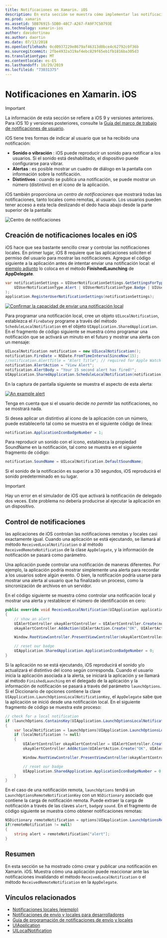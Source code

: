 ```yaml
---
title: Notificaciones en Xamarin. iOS
description: En esta sección se muestra cómo implementar las notificaciones locales en Xamarin. iOS. Se explican los distintos elementos de la interfaz de usuario de una notificación de iOS y se describen las API implicadas en la creación y visualización de una notificación.
ms.prod: xamarin
ms.assetid: 5BB76915-5DB0-48C7-A267-FA9F7C50793E
ms.technology: xamarin-ios
author: davidortinau
ms.author: daortin
ms.date: 07/13/2018
ms.openlocfilehash: 0cd0937229e8679af46313d0bce4c62792c0f36b
ms.sourcegitcommit: 2fbe4932a319af4ebc829f65eb1fb1816ba305d3
ms.translationtype: MT
ms.contentlocale: es-ES
ms.lasthandoff: 10/29/2019
ms.locfileid: "73031375"
---
```

# <a name="notifications-in-xamarinios"></a>Notificaciones en Xamarin. iOS

> [!IMPORTANT]
> La información de esta sección se refiere a iOS 9 y versiones anteriores. Para iOS 10 y versiones posteriores, consulte la [Guía del marco de trabajo de notificaciones de usuario](~/ios/platform/user-notifications/index.md).

iOS tiene tres formas de indicar al usuario que se ha recibido una notificación:

- **Sonido o vibración** : iOS puede reproducir un sonido para notificar a los usuarios. Si el sonido está deshabilitado, el dispositivo puede configurarse para vibrar.
- **Alertas** : es posible mostrar un cuadro de diálogo en la pantalla con información sobre la notificación.
- **Distintivos** : cuando se publica una notificación, se puede mostrar un número (distintivo) en el icono de la aplicación.

iOS también proporciona un *centro de notificaciones* que mostrará todas las notificaciones, tanto locales como remotas, al usuario. Los usuarios pueden tener acceso a esta tecla deslizando el dedo hacia abajo desde la parte superior de la pantalla:

![Centro de notificaciones](local-notifications-in-ios-images/image13.png "Centro de notificaciones")

## <a name="creating-local-notifications-in-ios"></a>Creación de notificaciones locales en iOS

iOS hace que sea bastante sencillo crear y controlar las notificaciones locales.
En primer lugar, iOS 8 requiere que las aplicaciones soliciten el permiso del usuario para mostrar las notificaciones. Agregue el código siguiente a la aplicación antes de intentar enviar una notificación local: el [ejemplo adjunto](https://docs.microsoft.com/samples/xamarin/ios-samples/localnotifications) lo coloca en el método **FinishedLaunching** de **AppDelegate**.

```csharp
var notificationSettings = UIUserNotificationSettings.GetSettingsForTypes(
    UIUserNotificationType.Alert | UIUserNotificationType.Badge | UIUserNotificationType.Sound, null
);
application.RegisterUserNotificationSettings(notificationSettings);
```

[![Confirmar la capacidad de enviar una notificación local](local-notifications-in-ios-images/image0-sml.png "Confirmar la capacidad de enviar una notificación local")](local-notifications-in-ios-images/image0.png#lightbox)

Para programar una notificación local, cree un objeto `UILocalNotification`, establezca el `FireDate`y programe a través del método `ScheduleLocalNotification` en el objeto `UIApplication.SharedApplication`. En el fragmento de código siguiente se muestra cómo programar una notificación que se activará un minuto en el futuro y mostrar una alerta con un mensaje:

```csharp
UILocalNotification notification = new UILocalNotification();
notification.FireDate = NSDate.FromTimeIntervalSinceNow(15);
//notification.AlertTitle = "Alert Title"; // required for Apple Watch notifications
notification.AlertAction = "View Alert";
notification.AlertBody = "Your 15 second alert has fired!";
UIApplication.SharedApplication.ScheduleLocalNotification(notification);
```

En la captura de pantalla siguiente se muestra el aspecto de esta alerta:

[![](local-notifications-in-ios-images/image2-sml.png "An example alert")](local-notifications-in-ios-images/image2.png#lightbox)

Tenga en cuenta que si el usuario decide *no permitir* las notificaciones, no se mostrará nada.

Si desea aplicar un distintivo al icono de la aplicación con un número, puede establecerlo tal como se muestra en el siguiente código de línea:

```csharp
notification.ApplicationIconBadgeNumber = 1;
```

Para reproducir un sonido con el icono, establezca la propiedad SoundName en la notificación, tal como se muestra en el siguiente fragmento de código:

```csharp
notification.SoundName = UILocalNotification.DefaultSoundName;
```

Si el sonido de la notificación es superior a 30 segundos, iOS reproducirá el sonido predeterminado en su lugar.

> [!IMPORTANT]
> Hay un error en el simulador de iOS que activará la notificación de delegado dos veces. Este problema no debería producirse al ejecutar la aplicación en un dispositivo.

## <a name="handling-notifications"></a>Control de notificaciones

las aplicaciones de iOS controlan las notificaciones remotas y locales casi exactamente igual. Cuando una aplicación se está ejecutando, se llamará al método `ReceivedLocalNotification` o al método `ReceivedRemoteNotification` de la clase `AppDelegate`, y la información de notificación se pasará como parámetro.

Una aplicación puede controlar una notificación de maneras diferentes. Por ejemplo, la aplicación podría mostrar simplemente una alerta para recordar a los usuarios sobre algún evento. O bien, la notificación podría usarse para mostrar una alerta al usuario que ha finalizado un proceso, como la sincronización de archivos en un servidor.

En el código siguiente se muestra cómo controlar una notificación local y mostrar una alerta y restablecer el número de identificación en cero:

```csharp
public override void ReceivedLocalNotification(UIApplication application, UILocalNotification notification)
{
    // show an alert
    UIAlertController okayAlertController = UIAlertController.Create(notification.AlertAction, notification.AlertBody, UIAlertControllerStyle.Alert);
    okayAlertController.AddAction(UIAlertAction.Create("OK", UIAlertActionStyle.Default, null));

    Window.RootViewController.PresentViewController(okayAlertController, true, null);

    // reset our badge
    UIApplication.SharedApplication.ApplicationIconBadgeNumber = 0;
}
```

Si la aplicación no se está ejecutando, iOS reproducirá el sonido y/o actualizará el distintivo del icono según corresponda. Cuando el usuario inicia la aplicación asociada a la alerta, se iniciará la aplicación y se llamará al método `FinishedLaunching` en el delegado de la aplicación y la información de notificación se pasará a través del parámetro `launchOptions`. Si el Diccionario de opciones contiene la clave `UIApplication.LaunchOptionsLocalNotificationKey`, el `AppDelegate` sabe que la aplicación se inició desde una notificación local. En el siguiente fragmento de código se muestra este proceso:

```csharp
// check for a local notification
if (launchOptions.ContainsKey(UIApplication.LaunchOptionsLocalNotificationKey))
{
    var localNotification = launchOptions[UIApplication.LaunchOptionsLocalNotificationKey] as UILocalNotification;
    if (localNotification != null)
    {
        UIAlertController okayAlertController = UIAlertController.Create(localNotification.AlertAction, localNotification.AlertBody, UIAlertControllerStyle.Alert);
        okayAlertController.AddAction(UIAlertAction.Create("OK", UIAlertActionStyle.Default, null));

        Window.RootViewController.PresentViewController(okayAlertController, true, null);

        // reset our badge
        UIApplication.SharedApplication.ApplicationIconBadgeNumber = 0;
    }
}
```

En el caso de una notificación remota, `launchOptions` tendrá un `LaunchOptionsRemoteNotificationKey` con un `NSDictionary` asociado que contiene la carga de notificación remota. Puede extraer la carga de notificación a través de las claves `alert`, `badge`y `sound`. En el fragmento de código siguiente se muestra cómo obtener notificaciones remotas:

```csharp
NSDictionary remoteNotification = options[UIApplication.LaunchOptionsRemoteNotificationKey];
if(remoteNotification != null)
{
    string alert = remoteNotification["alert"];
}
```

## <a name="summary"></a>Resumen

En esta sección se ha mostrado cómo crear y publicar una notificación en Xamarin. iOS. Muestra cómo una aplicación puede reaccionar ante las notificaciones invalidando el método `ReceivedLocalNotification` o el método `ReceivedRemoteNotification` en la `AppDelegate`.

## <a name="related-links"></a>Vínculos relacionados

- [Notificaciones locales (ejemplo)](https://docs.microsoft.com/samples/xamarin/ios-samples/localnotifications)
- [Notificaciones de envío y locales para desarrolladores](https://developer.apple.com/notifications/)
- [Guía de programación de notificaciones de envío y locales](https://developer.apple.com/library/prerelease/content/documentation/NetworkingInternet/Conceptual/RemoteNotificationsPG/)
- [UIApplication](https://docs.microsoft.com/dotnet/api/uikit.uiapplication)
- [UILocalNotification](https://docs.microsoft.com/dotnet/api/uikit.UILocalNotification)
